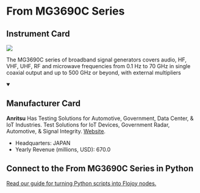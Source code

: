 
# From MG3690C Series

## Instrument Card

<img src="https://v5.airtableusercontent.com/v1/19/19/1691539200000/bhRM3pIBWvfdzj-LM1ImeQ/Oa76S80R0gLZ_Pv9i_ZlolkZ8jM9-1r1quEGkThLRqrhbfMwZNGuGcQAnaYlf3eZvuwzlnwaQ57EOKdpd2uhgFXfa2a_lTLXca_CINSuPCY/O0cL8iCWEiLP2SEtMP4nZHER5U0QyXOA3NQS7Z5HMyE"/>
<p>The MG3690C series of broadband signal generators covers audio, HF, VHF, UHF, RF and microwave frequencies from 0.1 Hz to 70 GHz in single coaxial output and up to 500 GHz or beyond, with external multipliers</p>

<details open>
<summary><h2>Manufacturer Card</h2></summary>

**Anritsu** Has Testing Solutions for Automotive, Government, Data Center, & IoT Industries. Test Solutions for IoT Devices, Government Radar, Automotive, & Signal Integrity. <a href="https://www.anritsu.com/en-us/">Website</a>.

<ul>
  <li>Headquarters: JAPAN</li>
  <li>Yearly Revenue (millions, USD): 670.0</li>
</ul>
</details>

## Connect to the From MG3690C Series in Python

[Read our guide for turning Python scripts into Flojoy nodes.](https://docs.flojoy.ai/custom-nodes/creating-custom-node/)


